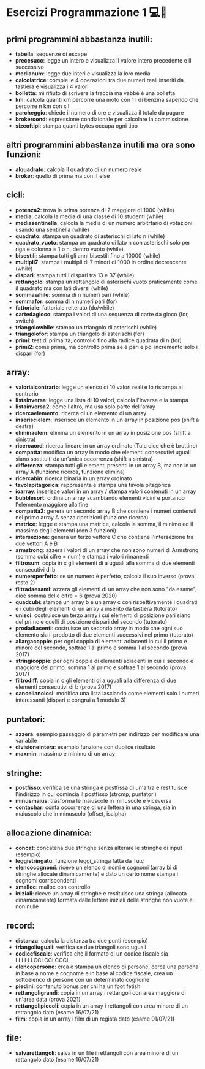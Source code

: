 # Esercizi Programmazione 1 💻📘
## primi programmini abbastanza inutili:
- **tabella**: sequenze di escape
- **precesucc**: legge un intero e visualizza il valore intero precedente e il successivo
- **medianum**: legge due interi e visualizza la loro media
- **calcolatrice**: compie le 4 operazioni tra due numeri reali inseriti da tastiera e visualizza i 4 valori
- **bolletta**: mi rifiuto di scrivere la traccia ma vabbè è una bolletta
- **km**: calcola quanti km percorre una moto con 1 l di benzina sapendo che percorre n km con x l 
- **parcheggio**: chiede il numero di ore e visualizza il totale da pagare
- **brokercond**: espressione condizionale per calcolare la commissione
- **sizeoftipi**: stampa quanti bytes occupa ogni tipo
## altri programmini abbastanza inutili ma ora sono funzioni:
- **alquadrato**: calcola il quadrato di un numero reale 
- **broker**: quello di prima ma con if else
## cicli:
- **potenza2**: trova la prima potenza di 2 maggiore di 1000 (while)
- **media**: calcola la media di una classe di 10 studenti (while)
- **mediasentinella**: calcola la media di un numero arbitrtario di votazioni usando una sentinella (while)
- **quadrato**: stampa un quadrato di asterischi di lato n (while)
- **quadrato_vuoto**: stampa un quadrato di lato n con asterischi solo per riga e colonna = 1 o n, dentro vuoto (while)
- **bisestili**: stampa tutti gli anni bisestili fino a 10000 (while)
- **multipli7**: stampa i multipli di 7 minori di 1000 in ordine decrescente (while)
- **dispari**: stampa tutti i dispari tra 13 e 37 (while)
- **rettangolo**: stampa un rettangolo di asterischi vuoto praticamente come il quadrato ma con lati diversi (while)
- **sommawhile**: somma di n numeri pari (while)
- **sommafor**: somma di n numeri pari (for)
- **fattoriale**: fattoriale reiterato (do/while)
- **cartedagioco**: stampa i valori di una sequenza di carte da gioco (for, switch)
- **triangolowhile**: stampa un triangolo di asterischi (while)
- **triangolofor**: stampa un triangolo di asterischi (for)
- **primi**: test di primalità, controllo fino alla radice quadrata di n (for) 
- **primi2**: come prima, ma controllo prima se è pari e poi incremento solo i dispari (for)
## array:
- **valorialcontrario**: legge un elenco di 10 valori reali e lo ristampa al contrario
- **listainversa**: legge una lista di 10 valori, calcola l'inversa e la stampa
- **listainversa2**: come l'altro, ma usa solo parte dell'array
- **ricercaelemento**: ricerca di un elemento di un array
- **inseriscielem**: inserisce un elemento in un array in posizione pos (shift a destra)
- **eliminaelem**: elimina un elemento in un array in posizione pos (shift a sinistra)
- **ricercaord**: ricerca lineare in un array ordinato (Tu.c dice che è bruttino)
- **compatta**: modifica un array in modo che elementi consecutivi uguali siano sostituiti da un’unica occorrenza (shift a sinistra)
- **differenza**: stampa tutti gli elementi presenti in un array B, ma non in un array A (funzione ricerca, funzione elimina)
- **ricercabin**: ricerca binaria in un array ordinato
- **tavolapitagorica**: rappresenta e stampa una tavola pitagorica
- **ioarray**: inserisce valori in un array / stampa valori contenuti in un array
- **bubblesort**: ordina un array scambiando elementi vicini e portando l'elemento maggiore alla fine
- **compatta2**: genera un secondo array B che contiene i numeri contenuti nel primo array A senza ripetizioni (funzione ricerca)
- **matrice**: legge e stampa una matrice, calcola la somma, il minimo ed il massimo degli elementi (con 3 funzioni)
- **intersezione**: genera un terzo vettore C che contiene l'intersezione tra due vettori A e B
- **armstrong**: azzera i valori di un array che non sono numeri di Armstrong (somma cubi cifre = num) e stampa i valori rimanenti
- **filtrosum**: copia in c gli elementi di a uguali alla somma di due elementi consecutivi di b
- **numeroperfetto**: se un numero è perfetto, calcola il suo inverso (prova resto 2)
- **filtradaesami**: azzera gli elementi di un array che non sono "da esame", cioè somma delle cifre = 6 (prova 2020)
- **quadcubi**: stampa un array b e un array c con rispettivamente i quadrati e i cubi degli elementi di un array a inserito da tastiera (tutorato)
- **unisci**: costruisce un terzo array i cui elementi di posizione pari siano del primo e quelli di posizione dispari del secondo (tutorato)
- **prodadiacenti**: costruisce un secondo array in modo che ogni suo elemento sia il prodotto di due elementi successivi nel primo (tutorato)
- **allargacoppie**: per ogni coppia di elementi adiacenti in cui il primo è minore del secondo, sottrae 1 al primo e somma 1 al secondo (prova 2017)
- **stringicoppie**: per ogni coppia di elementi adiacenti in cui il secondo è maggiore del primo, somma 1 al primo e sottrae 1 al secondo (prova 2017)
- **filtrodiff**: copia in c gli elementi di a uguali alla differenza di due elementi consecutivi di b (prova 2017)
- **cancellanoiosi**: modifica una lista lasciando come elementi solo i numeri interessanti (dispari e congrui a 1 modulo 3)
## puntatori: 
- **azzera**: esempio passaggio di parametri per indirizzo per modificare una variabile
- **divisioneintera**: esempio funzione con duplice risultato
- **maxmin**: massimo e minimo di un array
## stringhe:
- **postfisso**: verifica se una stringa è postfissa di un'altra e restituisce l'indirizzo in cui comincia il postfisso (strcmp, puntatori)
- **minusmaius**: trasforma le maiuscole in minuscole e viceversa
- **contachar**: conta occorrenze di una lettera in una stringa, sia in maiuscolo che in minuscolo (offset, isalpha)
## allocazione dinamica:
- **concat**: concatena due stringhe senza alterare le stringhe di input (esempio)
- **leggistringatu**: funzione leggi_stringa fatta da Tu.c
- **elencocognomi**: riceve un elenco di nomi e cognomi (array bi di stringhe allocate dinamicamente) e dato un certo nome stampa i cognomi corrispondenti
- **xmalloc**: malloc con controllo
- **iniziali**: riceve un array di stringhe e restituisce una stringa (allocata dinamicamente) formata dalle lettere iniziali delle stringhe non vuote e non nulle 
## record:
- **distanza**: calcola la distanza tra due punti (esempio)
- **triangoliuguali**: verifica se due triangoli sono uguali 
- **codicefiscale**: verifica che il formato di un codice fiscale sia LLLLLLCCLCCLCCCL 
- **elencopersone**: crea e stampa un elenco di persone, cerca una persona in base a nome e cognome e in base al codice fiscale, crea un sottoelenco di persone con un determinato cognome
- **piedini**: contenuto bonus per chi ha un foot fetish
- **rettangoligrandi**: copia in un array i rettangoli con area maggiore di un'area data (prova 2021)
- **rettangolipiccoli**: copia in un array i rettangoli con area minore di un rettangolo dato (esame 16/07/21)
- **film**: copia in un array i film di un regista dato (esame 01/07/21)
## file:
- **salvarettangoli**: salva in un file i rettangoli con area minore di un rettangolo dato (esame 16/07/21)